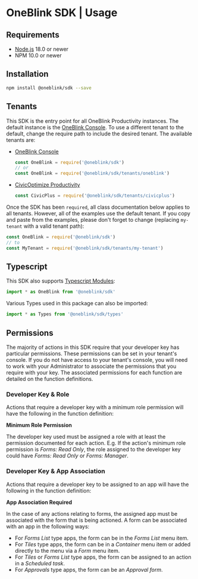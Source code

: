 # OneBlink SDK | Usage

## Requirements

- [Node.js](https://nodejs.org/) 18.0 or newer
- NPM 10.0 or newer

## Installation

```sh
npm install @oneblink/sdk --save
```

## Tenants

This SDK is the entry point for all OneBlink Productivity instances. The default instance is the [OneBlink Console](https://console.oneblink.io). To use a different tenant to the default, change the require path to include the desired tenant. The available tenants are:

- [OneBlink Console](https://console.oneblink.io)

  ```js
  const OneBlink = require('@oneblink/sdk')
  // or
  const OneBlink = require('@oneblink/sdk/tenants/oneblink')
  ```

- [CivicOptimize Productivity](https://console.transform.civicplus.com)

  ```js
  const CivicPlus = require('@oneblink/sdk/tenants/civicplus')
  ```

Once the SDK has been `required`, all class documentation below applies to all tenants. However, all of the examples use the default tenant. If you copy and paste from the examples, please don't forget to change (replacing `my-tenant` with a valid tenant path):

```js
const OneBlink = require('@oneblink/sdk')
// to
const MyTenant = require('@oneblink/sdk/tenants/my-tenant')
```

## Typescript

This SDK also supports [Typescript Modules](https://www.typescriptlang.org/docs/handbook/modules.html):

```ts
import * as OneBlink from '@oneblink/sdk'
```

Various Types used in this package can also be imported:

```ts
import * as Types from '@oneblink/sdk/types'
```

## Permissions

The majority of actions in this SDK require that your developer key has particular permissions. These permissions can be set in your tenant's console. If you do not have access to your tenant's console, you will need to work with your Administrator to associate the permissions that you require with your key. The associated permissions for each function are detailed on the function definitions.

### Developer Key & Role

Actions that require a developer key with a minimum role permission will have the following in the function definition:

**Minimum Role Permission**

The developer key used must be assigned a role with at least the permission documented for each action. E.g. If the action's minimum role permission is _Forms: Read Only_, the role assigned to the developer key could have _Forms: Read Only_ or _Forms: Manager_.

### Developer Key & App Association

Actions that require a developer key to be assigned to an app will have the following in the function definition:

**App Association Required**

In the case of any actions relating to forms, the assigned app must be associated with the form that is being actioned. A form can be associated with an app in the following ways:

- For _Forms List_ type apps, the form can be in the _Forms List_ menu item.
- For _Tiles_ type apps, the form can be in a _Container_ menu item or added directly to the menu via a _Form_ menu item.
- For _Tiles_ or _Forms List_ type apps, the form can be assigned to an action in a _Scheduled task_.
- For _Approvals_ type apps, the form can be an _Approval form_.
